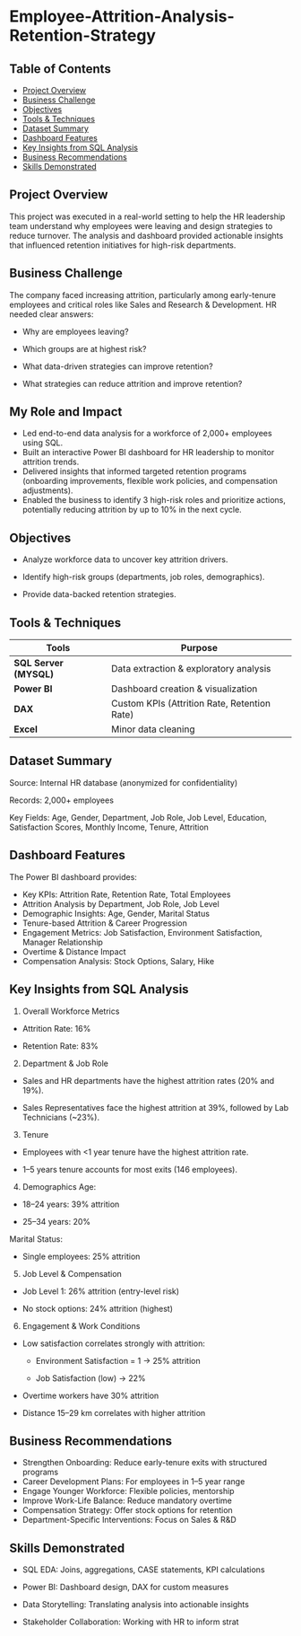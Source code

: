 # Employee-Attrition-Analysis-Retention-Strategy
## Table of Contents
- [Project Overview](#project-overview)
- [Business Challenge](#business-challenge)
- [Objectives](#objectives)
- [Tools & Techniques](#tools--techniques)
- [Dataset Summary](#dataset-summary)
- [Dashboard Features](#dashboard-features)
- [Key Insights from SQL Analysis](#key-insights-from-sql-analysis)
- [Business Recommendations](#business-recommendations)
- [Skills Demonstrated](#skills-demonstrated)

## Project Overview
This project was executed in a real-world setting to help the HR leadership team understand why employees were leaving and design strategies to reduce turnover. The analysis and dashboard provided actionable insights that influenced retention initiatives for high-risk departments.

## Business Challenge
The company faced increasing attrition, particularly among early-tenure employees and critical roles like Sales and Research & Development. HR needed clear answers:

- Why are employees leaving?

- Which groups are at highest risk?

- What data-driven strategies can improve retention?

- What strategies can reduce attrition and improve retention?

## My Role and Impact
- Led end-to-end data analysis for a workforce of 2,000+ employees using SQL.
- Built an interactive Power BI dashboard for HR leadership to monitor attrition trends.
- Delivered insights that informed targeted retention programs (onboarding improvements, flexible work policies, and compensation adjustments).
- Enabled the business to identify 3 high-risk roles and prioritize actions, potentially reducing attrition by up to 10% in the next cycle.

## Objectives
- Analyze workforce data to uncover key attrition drivers.

- Identify high-risk groups (departments, job roles, demographics).

- Provide data-backed retention strategies.

## Tools & Techniques

| Tools                   | Purpose                                |
| ---------------------- | -------------------------------------- |
| **SQL Server (MYSQL)** | Data extraction & exploratory analysis |
| **Power BI**           | Dashboard creation & visualization     |
| **DAX**                | Custom KPIs (Attrition Rate, Retention Rate) |
| **Excel**              | Minor data cleaning                    |

## Dataset Summary
Source: Internal HR database (anonymized for confidentiality)

Records: 2,000+ employees

Key Fields: Age, Gender, Department, Job Role, Job Level, Education, Satisfaction Scores, Monthly Income, Tenure, Attrition

## Dashboard Features
The Power BI dashboard provides:
- Key KPIs: Attrition Rate, Retention Rate, Total Employees
- Attrition Analysis by Department, Job Role, Job Level
- Demographic Insights: Age, Gender, Marital Status
- Tenure-based Attrition & Career Progression
- Engagement Metrics: Job Satisfaction, Environment Satisfaction, Manager Relationship
- Overtime & Distance Impact
- Compensation Analysis: Stock Options, Salary, Hike

## Key Insights from SQL Analysis
1.  Overall Workforce Metrics
   
- Attrition Rate: 16%

- Retention Rate: 83%

2. Department & Job Role
- Sales and HR departments have the highest attrition rates (20% and 19%).

- Sales Representatives face the highest attrition at 39%, followed by Lab Technicians (~23%).

3. Tenure
- Employees with <1 year tenure have the highest attrition rate.

- 1–5 years tenure accounts for most exits (146 employees).

4. Demographics
Age:

- 18–24 years: 39% attrition

- 25–34 years: 20%

Marital Status:

- Single employees: 25% attrition

5. Job Level & Compensation
- Job Level 1: 26% attrition (entry-level risk)

- No stock options: 24% attrition (highest)

6. Engagement & Work Conditions
- Low satisfaction correlates strongly with attrition:

  - Environment Satisfaction = 1 → 25% attrition

  - Job Satisfaction (low) → 22%

- Overtime workers have 30% attrition

- Distance 15–29 km correlates with higher attrition


## Business Recommendations
- Strengthen Onboarding: Reduce early-tenure exits with structured programs
- Career Development Plans: For employees in 1–5 year range
- Engage Younger Workforce: Flexible policies, mentorship
- Improve Work-Life Balance: Reduce mandatory overtime
- Compensation Strategy: Offer stock options for retention
- Department-Specific Interventions: Focus on Sales & R&D

## Skills Demonstrated
- SQL EDA: Joins, aggregations, CASE statements, KPI calculations

- Power BI: Dashboard design, DAX for custom measures

- Data Storytelling: Translating analysis into actionable insights

- Stakeholder Collaboration: Working with HR to inform strat



